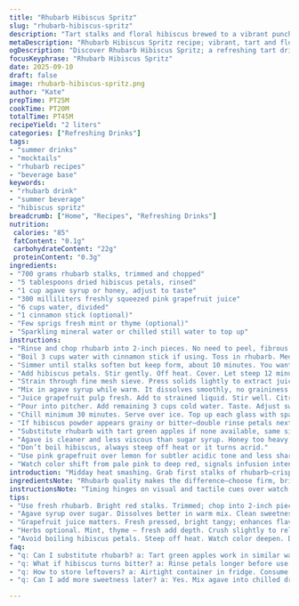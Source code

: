```yaml
---
title: "Rhubarb Hibiscus Spritz"
slug: "rhubarb-hibiscus-spritz"
description: "Tart stalks and floral hibiscus brewed to a vibrant punch. Swap sugar for agave for clean sweetness. Lemon replaced with pink grapefruit for subtle bitterness. Boil, steep, strain, chill. Bubble or still water finish. Pitch perfect fizz or calm quench. Adjust acidity by eye and tongue. Handful of aromatic herbs optional. Layer textures visually—ruby pink pour, crimson petals sinking. Rhubarb crispness meets floral sharpness with citrus twist. Easy prep, no fancy tools. Go slow with heat. Avoid bitter burn or soggy petals. A versatile drink base for mocktails or straight sips. Hydrating, fragrant, and bright against summer heat or mellow autumn days."
metaDescription: "Rhubarb Hibiscus Spritz recipe; vibrant, tart and floral punch perfect for summer. Agave sweetness and grapefruit's subtle bitterness shine through."
ogDescription: "Discover Rhubarb Hibiscus Spritz; a refreshing tart drink with floral notes and a hint of grapefruit. Perfect for warm days or as a mocktail base."
focusKeyphrase: "Rhubarb Hibiscus Spritz"
date: 2025-09-10
draft: false
image: rhubarb-hibiscus-spritz.png
author: "Kate"
prepTime: PT25M
cookTime: PT20M
totalTime: PT45M
recipeYield: "2 liters"
categories: ["Refreshing Drinks"]
tags:
- "summer drinks"
- "mocktails"
- "rhubarb recipes"
- "beverage base"
keywords:
- "rhubarb drink"
- "summer beverage"
- "hibiscus spritz"
breadcrumb: ["Home", "Recipes", "Refreshing Drinks"]
nutrition: 
 calories: "85"
 fatContent: "0.1g"
 carbohydrateContent: "22g"
 proteinContent: "0.3g"
ingredients:
- "700 grams rhubarb stalks, trimmed and chopped"
- "5 tablespoons dried hibiscus petals, rinsed"
- "1 cup agave syrup or honey, adjust to taste"
- "300 milliliters freshly squeezed pink grapefruit juice"
- "6 cups water, divided"
- "1 cinnamon stick (optional)"
- "Few sprigs fresh mint or thyme (optional)"
- "Sparkling mineral water or chilled still water to top up"
instructions:
- "Rinse and chop rhubarb into 2-inch pieces. No need to peel, fibrous texture dissolves on simmer."
- "Boil 3 cups water with cinnamon stick if using. Toss in rhubarb. Medium-low heat."
- "Simmer until stalks soften but keep form, about 10 minutes. You want tension still. Skin taut but tender."
- "Add hibiscus petals. Stir gently. Off heat. Cover. Let steep 12 minutes. Dark ruby infuses the air."
- "Strain through fine mesh sieve. Press solids lightly to extract juice. Avoid bitterness from over-squeezing fibers."
- "Mix in agave syrup while warm. It dissolves smoothly, no graininess."
- "Juice grapefruit pulp fresh. Add to strained liquid. Stir well. Citrus oils and sour brightness awaken flavors."
- "Pour into pitcher. Add remaining 3 cups cold water. Taste. Adjust sweetness or tartness now. Balance. No guessing."
- "Chill minimum 30 minutes. Serve over ice. Top up each glass with sparkling or still water. Mint or thyme sprigs add herbaceous notes."
- "If hibiscus powder appears grainy or bitter—double rinse petals next time or steep shorter."
- "Substitute rhubarb with tart green apples if none available, same simmer technique, taste changes but works."
- "Agave is cleaner and less viscous than sugar syrup. Honey too heavy, alters clarity."
- "Don’t boil hibiscus, always steep off heat or it turns acrid."
- "Use pink grapefruit over lemon for subtler acidic tone and less sharpness."
- "Watch color shift from pale pink to deep red, signals infusion intensity and timing."
introduction: "Midday heat smashing. Grab first stalks of rhubarb—crisp, sharp, raw-edged. Hibiscus petals dusty, dried dark red. Sweetness needed — not bland white sugar but agave syrup, subtle, clean. Citrus punch. Instead of dull lemon, pink grapefruit. Tangy, bitter, complex. Watch steam rising as rhubarb simmers till tender but not mush. Add petals off heat, steep like tea, thrive on color bleeding crimson. Strain carefully, avoiding pulp and dust grit. Stir in sweetness while warm, see it melt and shine in ruby liquid. Cool it or fizz it with mineral water. Fresh herbs optional but worth it. Mint or thyme slice through sweetness with green brightness. Keep chilled, sip slow. Refreshes without cloying. Finishes dry in throat. Layer textures visually. Bold red, pale ice, bubbles singing. A light, floral tartness weaving through palate. No fuss. Just skill and senses."
ingredientsNote: "Rhubarb quality makes the difference—choose firm, bright red stalks, avoid overly woody ends. No need to peel; skin softens and adds subtle bitterness that balances sweet. Hibiscus petals are best rinsed to clear dust and grit—low-grade petals spike bitterness otherwise. Agave syrup handles low-temp sweetening better than granulated sugar, dissolving easier with no graininess—don’t overdo sweetness, let tartness breathe. Pink grapefruit juice substitutes lemon for nuanced bitterness. Try fresh mint or lemon thyme for summer herbs; they cut sweet and elevate aromas. Cinnamon stick optional but adds warmth under floral notes; remove before steeping hibiscus or taste goes muddy. Water quality matters—mineral-rich for base, pure water for dilution and topping. To boost punch, double concentrate rhubarb infusion but keep steep time short to avoid astringency."
instructionsNote: "Timing hinges on visual and tactile cues over watch. Rhubarb simmers till tender but not disintegrated; skin will wrinkle and slightly separate but stalk holds shape. Hibiscus petals steep off heat; boiling scalds petals, releasing harsh flavors—watch color deepen to rich red but stop steep when liquid just vibrant, not murky. Straining is key to clarity—press solids gently, harsh squeezing pulls tannins and bits that all end bitter. Sweeten while warm so syrup or agave dissolves fully, no gritty residue. Citrus juice added last for brightness, don’t cook or simmer it. Chill thoroughly before serving; coolness sharpens flavors and texture. Serving with bubbles adds crisp mouthfeel; still water softens acidity and lengthens drink. Garnishes picked just before serving prevent wilting or flavor loss. Troubleshoot bitter notes by reducing hibiscus steep or rinsing petals longer next time. Avoid clumping by stirring syrup into warm liquid not cold. Keep cold storage airtight for maximum freshness."
tips:
- "Use fresh rhubarb. Bright red stalks. Trimmed; chop into 2-inch pieces. Overcooked? No goo. Just tender with shape. Watch skin for wrinkling. Timing key."
- "Agave syrup over sugar. Dissolves better in warm mix. Clean sweetness shines through. Adjust taste early; warm makes easier. Avoid bitterness from wrong ratios."
- "Grapefruit juice matters. Fresh pressed, bright tangy; enhances flavor. Swap lemon for subtle bitterness. Avoid overly sweet, let tartness breathe. Balance essential."
- "Herbs optional. Mint, thyme – fresh add depth. Crush slightly to release oils. Add for brightness against sweet tones. Avoid wilting, add just before serving."
- "Avoid boiling hibiscus petals. Steep off heat. Watch color deepen. Don’t oversteep; bitterness creeps in. Keep strains gentle to avoid leftover solids in final mix."
faq:
- "q: Can I substitute rhubarb? a: Tart green apples work in similar way. Different taste but similar prep. Chop, simmer as you would rhubarb."
- "q: What if hibiscus turns bitter? a: Rinse petals longer before use. Steep less next time. Keep an eye; color shifts, know when to strain."
- "q: How to store leftovers? a: Airtight container in fridge. Consume within 3 days for best taste. Don't freeze, changes flavor profile. Fresh is key."
- "q: Can I add more sweetness later? a: Yes. Mix agave into chilled drink to avoid graininess. Adjust to taste is vital. Don’t skip taste testing."

---
```

